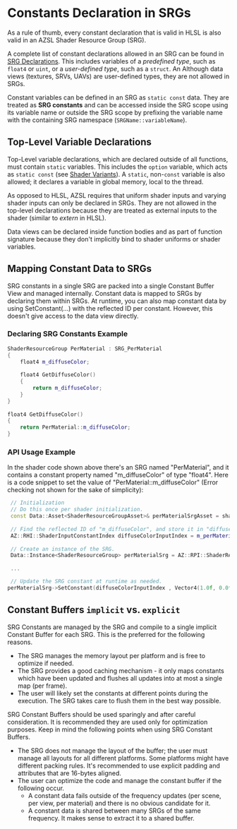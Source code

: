 # Constants Declaration in SRGs
As a rule of thumb, every constant declaration that is valid in HLSL is also valid in an AZSL Shader Resource Group (SRG). 

A complete list of constant declarations allowed in an SRG can be found in [SRG Declarations](./srg-declarations.md). This includes variables of a *predefined type*, such as `float4` or `uint`, or a *user-defined type*, such as a `struct`. An Although data views (textures, SRVs, UAVs) are user-defined types, they are not allowed in SRGs. 

Constant variables can be defined in an SRG as `static const` data. They are treated as **SRG constants** and can be accessed inside the SRG scope using its variable name or outside the SRG scope by prefixing the variable name with the containing SRG namespace (`SRGName::variableName`). 


## Top-Level Variable Declarations
Top-Level variable declarations, which are declared outside of all functions, must contain `static` variables. This includes the `option` variable, which acts as `static const` (see [Shader Variants](shader-variants.md)). A `static`, non-`const` variable is also allowed; it declares a variable in global memory, local to the thread. 

As opposed to HLSL, AZSL requires that uniform shader inputs and varying shader inputs can only be declared in SRGs. They are not allowed in the top-level declarations because they are treated as external inputs to the shader (similar to *extern* in HLSL). 
 
Data views can be declared inside function bodies and as part of function signature because they don't implicitly bind to shader uniforms or shader variables. 

## Mapping Constant Data to SRGs
SRG constants in a single SRG are packed into a single Constant Buffer View and managed internally. Constant data is mapped to SRGs by declaring them within SRGs. At runtime, you can also map constant data by using SetConstant(...) with the reflected ID per constant. However, this doesn't give access to the data view directly.

### Declaring SRG Constants Example
```cpp
ShaderResourceGroup PerMaterial : SRG_PerMaterial
{
    float4 m_diffuseColor;
 
    float4 GetDiffuseColor()
    {
        return m_diffuseColor;
    }
}
 
float4 GetDiffuseColor()
{
    return PerMaterial::m_diffuseColor;
}
```

### API Usage Example
In the shader code shown above there's an SRG named "PerMaterial", and it contains a constant property named "m_diffuseColor" of type "float4". Here is a code snippet to set the value of "PerMaterial::m_diffuseColor" (Error checking not shown for the sake of simplicity):
```cpp
 // Initialization
 // Do this once per shader initialization.
 const Data::Asset<ShaderResourceGroupAsset>& perMaterialSrgAsset = shader->FindShaderResourceGroupAsset(AZ::Name("PerMaterial"));
 
 // Find the reflected ID of "m_diffuseColor", and store it in "diffuseColorInputIndex".
 AZ::RHI::ShaderInputConstantIndex diffuseColorInputIndex = m_perMaterialSrgAsset->GetLayout()->FindShaderInputConstantIndex(AZ::Name("m_diffuseColor"));
 
 // Create an instance of the SRG.
 Data::Instance<ShaderResourceGroup> perMaterialSrg = AZ::RPI::ShaderResourceGroup::Create(perMaterialSrgAsset);
 
 ...

 // Update the SRG constant at runtime as needed.
perMaterialSrg->SetConstant(diffuseColorInputIndex , Vector4(1.0f, 0.0f, 0.0f, 0.0f));
```

## Constant Buffers `implicit` vs. `explicit`
SRG Constants are managed by the SRG and compile to a single implicit Constant Buffer for each SRG. This is the preferred for the following reasons.
- The SRG manages the memory layout per platform and is free to optimize if needed.
- The SRG provides a good caching mechanism - it only maps constants which have been updated and flushes all updates into at most a single map (per frame).
- The user will likely set the constants at different points during the execution. The SRG takes care to flush them in the best way possible.
  
SRG Constant Buffers should be used sparingly and after careful consideration. It is recommended they are used only for optimization purposes. Keep in mind the following points when using SRG Constant Buffers.
- The SRG does not manage the layout of the buffer; the user must manage all layouts for all different platforms. Some platforms might have different packing rules. It's recommended to use explicit padding and attributes that are 16-bytes aligned.
- The user can optimize the code and manage the constant buffer if the following occur.
  - A constant data fails outside of the frequency updates (per scene, per view, per material) and there is no obvious candidate for it.
  - A constant data is shared between many SRGs of the same frequency. It makes sense to extract it to a shared buffer.